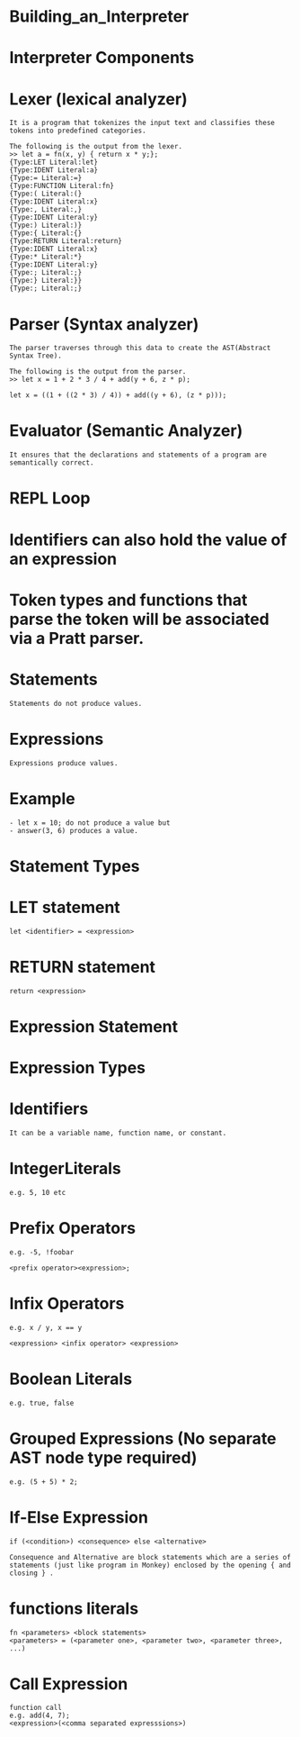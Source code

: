 # Building_an_Interpreter

# Interpreter Components

# Lexer (lexical analyzer)
    It is a program that tokenizes the input text and classifies these tokens into predefined categories.

    The following is the output from the lexer. 
    >> let a = fn(x, y) { return x * y;};
    {Type:LET Literal:let}
    {Type:IDENT Literal:a}
    {Type:= Literal:=}
    {Type:FUNCTION Literal:fn}
    {Type:( Literal:(}
    {Type:IDENT Literal:x}
    {Type:, Literal:,}
    {Type:IDENT Literal:y}
    {Type:) Literal:)}
    {Type:{ Literal:{}
    {Type:RETURN Literal:return}
    {Type:IDENT Literal:x}
    {Type:* Literal:*}
    {Type:IDENT Literal:y}
    {Type:; Literal:;}
    {Type:} Literal:}}
    {Type:; Literal:;}

# Parser (Syntax analyzer)
    The parser traverses through this data to create the AST(Abstract Syntax Tree).

    The following is the output from the parser.
    >> let x = 1 + 2 * 3 / 4 + add(y + 6, z * p);

    let x = ((1 + ((2 * 3) / 4)) + add((y + 6), (z * p)));

# Evaluator (Semantic Analyzer)
    It ensures that the declarations and statements of a program are semantically correct.

# REPL Loop
    
# Identifiers can also hold the value of an expression 
# Token types and functions that parse the token will be associated via a Pratt parser.

# Statements
    Statements do not produce values.

# Expressions
    Expressions produce values.

# Example
    - let x = 10; do not produce a value but 
    - answer(3, 6) produces a value.

# Statement Types

# LET statement
    let <identifier> = <expression>

# RETURN statement
    return <expression>

# Expression Statement

# Expression Types

# Identifiers 
    It can be a variable name, function name, or constant.

# IntegerLiterals 
    e.g. 5, 10 etc    

# Prefix Operators
    e.g. -5, !foobar

    <prefix operator><expression>;

# Infix Operators
    e.g. x / y, x == y

    <expression> <infix operator> <expression>

# Boolean Literals
    e.g. true, false

# Grouped Expressions (No separate AST node type required)
    e.g. (5 + 5) * 2;

# If-Else Expression
    if (<condition>) <consequence> else <alternative>

    Consequence and Alternative are block statements which are a series of statements (just like program in Monkey) enclosed by the opening { and closing } .

# functions literals
    fn <parameters> <block statements>
    <parameters> = (<parameter one>, <parameter two>, <parameter three>, ...)

# Call Expression
    function call
    e.g. add(4, 7);
    <expression>(<comma separated expresssions>)